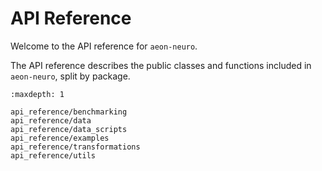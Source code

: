 # API Reference

Welcome to the API reference for `aeon-neuro`.

The API reference describes the public classes and functions included in `aeon-neuro`, split
by package.

```{toctree}
:maxdepth: 1

api_reference/benchmarking
api_reference/data
api_reference/data_scripts
api_reference/examples
api_reference/transformations
api_reference/utils
```
